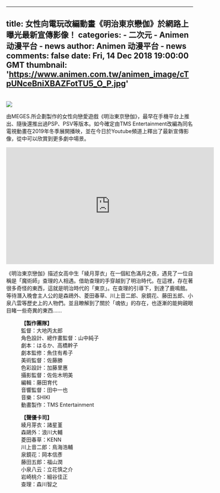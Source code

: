 
---
title: 女性向電玩改編動畫《明治東京戀伽》於網路上曝光最新宣傳影像！
categories: 
    - 二次元
    - Animen 动漫平台 - news
author: Animen 动漫平台 - news
comments: false
date: Fri, 14 Dec 2018 19:00:00 GMT
thumbnail: 'https://www.animen.com.tw/animen_image/cTpUNceBniXBAZFotTU5_O_P.jpg'
---

<div>   
<br><img src="https://www.animen.com.tw/animen_image/cTpUNceBniXBAZFotTU5_O_P.jpg" referrerpolicy="no-referrer"><br><p>由MEGES.所企劃製作的女性向戀愛遊戲《明治東京戀伽》，最早在手機平台上推出、隨後還推出過PSP、PSV等版本。如今確定由TMS Entertainment改編為同名電視動畫在2019年冬季展開播映，並在今日於Youtube頻道上釋出了最新宣傳影像，從中可以欣賞到更多劇中場景。</p>
<iframe width="560" height="315" src="https://www.youtube.com/embed/UcrB_df_ZG8" frameborder="0" allow="accelerometer; autoplay; encrypted-media; gyroscope; picture-in-picture" allowfullscreen></iframe><p>《明治東京戀伽》描述女高中生「綾月芽衣」在一個紅色滿月之夜，遇見了一位自稱是「魔術師」查理的人相遇。借助查理的手穿越到了明治時代。在這裡，存在著很多奇怪的東西，這就是明治時代的「東京」。在查理的引導下，到達了鹿鳴館。等待潛入晚會主人公的是森鴎外、菱田春草、川上音二郎、泉鏡花、藤田五郎、小泉八雲等歷史上的人物們。並且瞭解到了關於「魂依」的存在，也逐漸的能夠親眼目睹一些奇異的東西……</p>

<p style="margin-left: 40px;"><strong>【製作團隊】</strong><br>
監督：大地丙太郎<br>
角色設計、總作畫監督：山中純子<br>
劇本：はるか、高橋幹子<br>
劇本監修：魚住有希子<br>
美術監督：佐藤勝<br>
色彩設計：加藤里惠<br>
攝影監督：佐佐木明美<br>
編輯：藤田育代<br>
音響監督：田中一也<br>
音樂：SHIKI<br>
動畫製作：TMS Entertainment</p>

<p style="margin-left: 40px;"><strong>【聲優卡司】</strong><br>
綾月芽衣：諸星堇<br>
森鷗外：浪川大輔<br>
菱田春草：KENN<br>
川上音二郎：鳥海浩輔<br>
泉鏡花：岡本信彥<br>
藤田五郎：福山潤<br>
小泉八云：立花慎之介<br>
岩崎桃介：細谷佳正<br>
查理：森川智之</p>
  
</div>
            